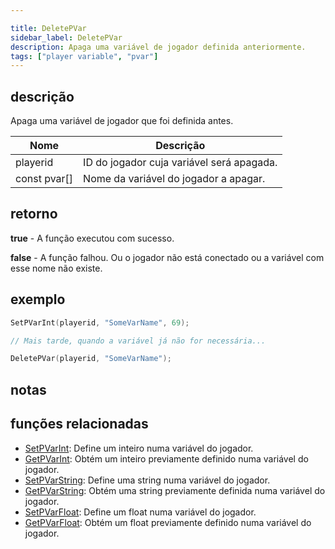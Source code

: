 ```yaml
---

title: DeletePVar
sidebar_label: DeletePVar
description: Apaga uma variável de jogador definida anteriormente.
tags: ["player variable", "pvar"]
---
```


## descrição

Apaga uma variável de jogador que foi definida antes.

| Nome          | Descrição                                 |
| ------------- | ----------------------------------------- |
| playerid      | ID do jogador cuja variável será apagada. |
| const pvar[] | Nome da variável do jogador a apagar.     |

## retorno

**true** - A função executou com sucesso.

**false** - A função falhou. Ou o jogador não está conectado ou a variável com esse nome não existe.

## exemplo

```c
SetPVarInt(playerid, "SomeVarName", 69);

// Mais tarde, quando a variável já não for necessária...

DeletePVar(playerid, "SomeVarName");
```

## notas

## funções relacionadas

* [SetPVarInt](SetPVarInt): Define um inteiro numa variável do jogador.
* [GetPVarInt](GetPVarInt): Obtém um inteiro previamente definido numa variável do jogador.
* [SetPVarString](SetPVarString): Define uma string numa variável do jogador.
* [GetPVarString](GetPVarString): Obtém uma string previamente definida numa variável do jogador.
* [SetPVarFloat](SetPVarFloat): Define um float numa variável do jogador.
* [GetPVarFloat](GetPVarFloat): Obtém um float previamente definido numa variável do jogador.
